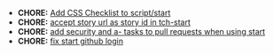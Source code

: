 * **CHORE:** [Add CSS Checklist to script/start](https://www.pivotaltracker.com/story/show/72227632)
* **CHORE:** [accept story url as story id in tch-start](https://www.pivotaltracker.com/story/show/71408354)
* **CHORE:** [add security and a- tasks to pull requests when using start](http://www.pivotaltracker.com/story/show/70200826)
* **CHORE:** [fix start github login](https://www.pivotaltracker.com/story/show/71365850)
